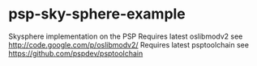 psp-sky-sphere-example
======================

Skysphere implementation on the PSP
Requires latest oslibmodv2 see http://code.google.com/p/oslibmodv2/
Requires latest psptoolchain see https://github.com/pspdev/psptoolchain

